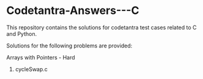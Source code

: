# Codetantra-Answers---C

This repository contains the solutions for codetantra test cases related to C and Python. 

Solutions for the following problems are provided:

Arrays with Pointers - Hard

1) cycleSwap.c
